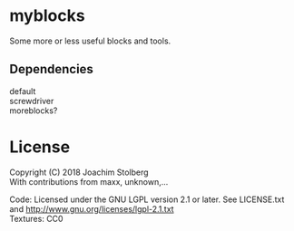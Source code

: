 # myblocks

Some more or less useful blocks and tools.

## Dependencies
default  
screwdriver  
moreblocks?

# License
Copyright (C) 2018 Joachim Stolberg  
With contributions from maxx, unknown,...

Code: Licensed under the GNU LGPL version 2.1 or later. See LICENSE.txt and http://www.gnu.org/licenses/lgpl-2.1.txt  
Textures: CC0

